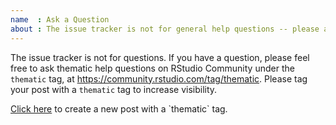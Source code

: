 ```yaml
---
name  : Ask a Question
about : The issue tracker is not for general help questions -- please ask general plumber help questions on RStudio Community, https://community.rstudio.com/tag/thematic.
---
```


The issue tracker is not for questions. If you have a question, please feel free to ask thematic help questions on RStudio Community under the `thematic` tag, at https://community.rstudio.com/tag/thematic.  Please tag your post with a `thematic` tag to increase visibility.

[Click here](https://community.rstudio.com/new-topic?title=&tags=thematic&u=cpsievert&body=%0A%0A%0A--------%0A%0A%3Csup%3EReferred%20here%20by%20%5B%60rstudio%2Fthematic%60%5D(http%3A%2F%2Fgithub.com%2Frstudio%2Fthematic)%3C%2Fsup%3E%0A) to create a new post with a `thematic` tag.

